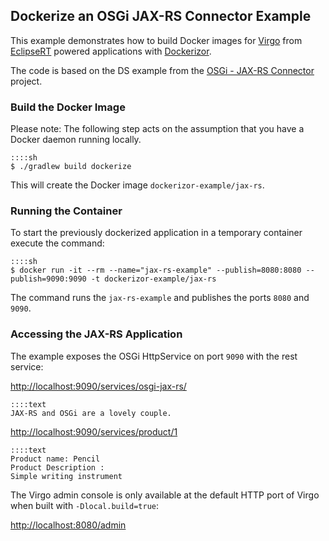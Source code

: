 ## Dockerize an OSGi JAX-RS Connector Example

This example demonstrates how to build Docker images for [Virgo][Virgo] from [EclipseRT][EclipseRT] powered applications with [Dockerizor][Dockerizor].

The code is based on the DS example from the [OSGi - JAX-RS Connector][jax-rs-connector] project.

### Build the Docker Image

Please note: The following step acts on the assumption that you have a Docker daemon running locally.

    ::::sh
    $ ./gradlew build dockerize

This will create the Docker image ``dockerizor-example/jax-rs``.

### Running the Container

To start the previously dockerized application in a temporary container execute the command:

    ::::sh
    $ docker run -it --rm --name="jax-rs-example" --publish=8080:8080 --publish=9090:9090 -t dockerizor-example/jax-rs

The command runs the ``jax-rs-example`` and publishes the ports ``8080`` and ``9090``.

### Accessing the JAX-RS Application

The example exposes the OSGi HttpService on port ``9090`` with the rest service:

[http://localhost:9090/services/osgi-jax-rs/](http://localhost:9090/services/osgi-jax-rs/)

    ::::text
    JAX-RS and OSGi are a lovely couple.

[http://localhost:9090/services/product/1](http://localhost:9090/services/product/1)

    ::::text
    Product name: Pencil
    Product Description :
    Simple writing instrument    

The Virgo admin console is only available at the default HTTP port of Virgo when built with ``-Dlocal.build=true``:

[http://localhost:8080/admin](http://localhost:8080/admin)

  [Virgo]: http://eclipse.org/virgo
  [EclipseRT]: http://eclipse.org/rt
  [Dockerizor]: https://github.com/eclipsesource/dockerizor
  [jax-rs-connector]: https://github.com/hstaudacher/osgi-jax-rs-connector

